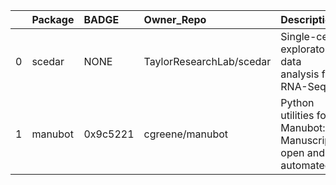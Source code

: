 |    | Package   | BADGE    | Owner_Repo               | Description                                                   | Workflow_Run_Date    | date_created         | last_commit          |   forks |   watchers |   stars | homepage_url                                              | has_wiki            |   open_issues |   has_downloads | Run_ID    |   Pylint_score | Pytest_score   | Pip   | License   | Build   | Linux   | Mac   | Windows       | Linux_versions   | Mac_versions   | Windows_versions   | contributors                                           | num_contributors   | Github_event_name   |
|---:|:----------|:---------|:-------------------------|:--------------------------------------------------------------|:---------------------|:---------------------|:---------------------|--------:|-----------:|--------:|:----------------------------------------------------------|:--------------------|--------------:|----------------:|:----------|---------------:|:---------------|:------|:----------|:--------|:--------|:------|:--------------|:-----------------|:---------------|:-------------------|:-------------------------------------------------------|:-------------------|:--------------------|
|  0 | scedar    | NONE     | TaylorResearchLab/scedar | Single-cell exploratory data analysis for RNA-Seq             | 2020-07-02T17:16:11Z | 2018-03-17T05:22:56Z | 2020-03-16T17:41:47Z |       7 |          5 |      23 |                                                           | True                |             0 |            True | 155649165 |           6.83 | NA             | True  | True      | True    | 3.6,3.7 |       |               | ubuntu-latest    |                |                    | https://github.com/logstar https://github.com/benstear | 2                  | repository_dispatch |
|  1 | manubot   | 0x9c5221 | cgreene/manubot          | Python utilities for Manubot: Manuscripts, open and automated | 7.67                 | 2020-03-02T14:33:49Z | 2020-03-05T19:31:18Z |       0 |          0 |       0 | https://api.github.com/repos/cgreene/manubot/contributors | https://manubot.org |          True |               0 | push      |          11    | True           | True  | True      | 3.6 3.7 |         |       | ubuntu-latest |                  |                | BRONZE             | 124061680                                              | 2020-06-03         | True                |